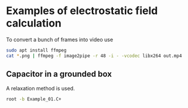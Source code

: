 # Examples of electrostatic field calculation

To convert a bunch of frames into video use

```bash
sudo apt install ffmpeg
cat *.png | ffmpeg -f image2pipe -r 48 -i - -vcodec libx264 out.mp4
```

## Capacitor in a grounded box

A relaxation method is used.

```bash
root -b Example_01.C+
```
